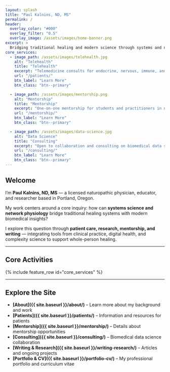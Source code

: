 ```yaml
---
layout: splash
title: "Paul Kalnins, ND, MS"
permalink: /
header:
  overlay_color: "#000"
  overlay_filter: "0.5"
  overlay_image: /assets/images/home-banner.png
excerpt: >
  Bridging traditional healing and modern science through systems and network-based medicine
core_services:
  - image_path: /assets/images/telehealth.jpg
    alt: "Telehealth"
    title: "Telehealth"
    excerpt: "Telemedicine consults for endocrine, nervous, immune, and organ system health using nutritional, herbal, and integrative strategies."
    url: "/patients/"
    btn_label: "Learn More"
    btn_class: "btn--primary"

  - image_path: /assets/images/mentorship.png
    alt: "Mentorship"
    title: "Mentorship"
    excerpt: "One-on-one mentorship for students and practitioners in naturopathic and herbal medicine, with a focus on systems-based clinical reasoning."
    url: "/mentorship/"
    btn_label: "Learn More"
    btn_class: "btn--primary"

  - image_path: /assets/images/data-science.jpg
    alt: "Data Science"
    title: "Consulting"
    excerpt: "Open to collaboration and consulting on biomedical data science projects using wearable data, HRV, and systems-based analytics."
    url: "/consulting/"
    btn_label: "Learn More"
    btn_class: "btn--primary"
---
```


## Welcome

I’m **Paul Kalnins, ND, MS** — a licensed naturopathic physician, educator, and researcher based in Portland, Oregon.

My work centers around a core inquiry: how can **systems science and network physiology** bridge traditional healing systems with modern biomedical insights?  

I explore this question through **patient care, research, mentorship, and writing** — integrating tools from clinical practice, digital health, and complexity science to support whole-person healing.

---

## Core Activities

{% include feature_row id="core_services" %}

---

## Explore the Site

- **[About]({{ site.baseurl }}/about/)** – Learn more about my background and work  
- **[Patients]({{ site.baseurl }}/patients/)** – Information and resources for patients  
- **[Mentorship]({{ site.baseurl }}/mentorship/)** – Details about mentorship opportunities  
- **[Consulting]({{ site.baseurl }}/consulting/)** – Biomedical data science collaboration  
- **[Writing & Research]({{ site.baseurl }}/writing-research/)** – Articles and ongoing projects  
- **[Portfolio & CV]({{ site.baseurl }}/portfolio-cv/)** – My professional portfolio and curriculum vitae
